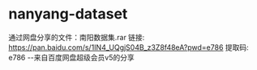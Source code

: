# nanyang-dataset
通过网盘分享的文件：南阳数据集.rar
链接: https://pan.baidu.com/s/1IN4_UQgjS04B_z3Z8f48eA?pwd=e786 提取码: e786 
--来自百度网盘超级会员v5的分享
